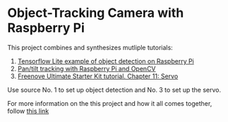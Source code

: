 # Object-Tracking Camera with Raspberry Pi

This project combines and synthesizes mutliple tutorials:
1. [Tensorflow Lite example of object detection on Raspberry Pi](https://github.com/tensorflow/examples/tree/master/lite/examples/object_detection/raspberry_pi)
2. [Pan/tilt tracking with Raspberry Pi and OpenCV](https://pyimagesearch.com/2019/04/01/pan-tilt-face-tracking-with-a-raspberry-pi-and-opencv/)
3. [Freenove Ultimate Starter Kit tutorial. Chapter 11: Servo](https://github.com/Freenove/Freenove_Ultimate_Starter_Kit/blob/master/Tutorial.pdf) 

Use source No. 1 to set up object detection and No. 3 to set up the servo. 

For more information on the this project and how it all comes together, follow [this link](https://nikita-kotsehub.notion.site/Assignment-4-Final-Project-Write-Up-90bb9297fe214a0ba558b268a0b1a30d)

